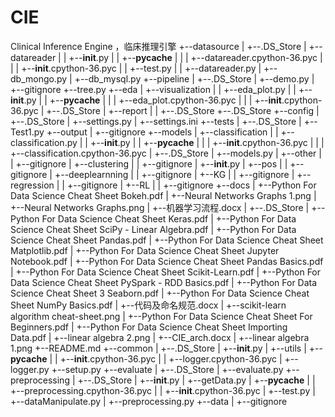 # CIE
Clinical Inference Engine ，临床推理引擎
+--datasource
|      +--.DS_Store
|      +--datareader
|      |      +--__init__.py
|      |      +--__pycache__
|      |      |      +--datareader.cpython-36.pyc
|      |      |      +--__init__.cpython-36.pyc
|      |      +--test.py
|      |      +--datareader.py
|      +--db_mongo.py
|      +--db_mysql.py
+--pipeline
|      +--.DS_Store
|      +--demo.py
|      +--gitignore
+--tree.py
+--eda
|      +--visualization
|      |      +--eda_plot.py
|      |      +--__init__.py
|      |      +--__pycache__
|      |      |      +--eda_plot.cpython-36.pyc
|      |      |      +--__init__.cpython-36.pyc
|      +--.DS_Store
|      +--report
|      |      +--.DS_Store
+--.DS_Store
+--config
|      +--.DS_Store
|      +--settings.py
|      +--settings.ini
+--tests
|      +--.DS_Store
|      +--Test1.py
+--output
|      +--gitignore
+--models
|      +--classification
|      |      +--classification.py
|      |      +--__init__.py
|      |      +--__pycache__
|      |      |      +--__init__.cpython-36.pyc
|      |      |      +--classification.cpython-36.pyc
|      +--.DS_Store
|      +--models.py
|      +--other
|      |      +--gitignore
|      +--clustering
|      |      +--gitignore
|      +--__init__.py
|      +--pos
|      |      +--gitignore
|      +--deeplearnning
|      |      +--gitignore
|      +--KG
|      |      +--gitignore
|      +--regression
|      |      +--gitignore
|      +--RL
|      |      +--gitignore
+--docs
|      +--Python For Data Science Cheat Sheet Bokeh.pdf
|      +--Neural Networks Graphs 1.png
|      +--Neural Networks Graphs.png
|      +--机器学习流程.docx
|      +--.DS_Store
|      +--Python For Data Science Cheat Sheet Keras.pdf
|      +--Python For Data Science Cheat Sheet SciPy - Linear Algebra.pdf
|      +--Python For Data Science Cheat Sheet Pandas.pdf
|      +--Python For Data Science Cheat Sheet Matplotlib.pdf
|      +--Python For Data Science Cheat Sheet Jupyter Notebook.pdf
|      +--Python For Data Science Cheat Sheet Pandas Basics.pdf
|      +--Python For Data Science Cheat Sheet Scikit-Learn.pdf
|      +--Python For Data Science Cheat Sheet PySpark - RDD Basics.pdf
|      +--Python For Data Science Cheat Sheet 3 Seaborn.pdf
|      +--Python For Data Science Cheat Sheet NumPy Basics.pdf
|      +--代码及命名规范.docx
|      +--scikit-learn algorithm cheat-sheet.png
|      +--Python For Data Science Cheat Sheet For Beginners.pdf
|      +--Python For Data Science Cheat Sheet Importing Data.pdf
|      +--linear algebra 2.png
|      +--CIE_arch.docx
|      +--linear algebra 1.png
+--README.md
+--common
|      +--.DS_Store
|      +--__init__.py
|      +--utils
|      +--__pycache__
|      |      +--__init__.cpython-36.pyc
|      |      +--logger.cpython-36.pyc
|      +--logger.py
+--setup.py
+--evaluate
|      +--.DS_Store
|      +--evaluate.py
+--preprocessing
|      +--.DS_Store
|      +--__init__.py
|      +--getData.py
|      +--__pycache__
|      |      +--preprocessing.cpython-36.pyc
|      |      +--__init__.cpython-36.pyc
|      +--test.py
|      +--dataManipulate.py
|      +--preprocessing.py
+--data
|      +--gitignore
